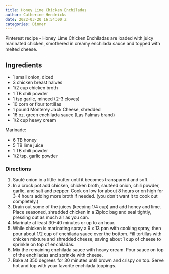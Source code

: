 ```yaml
---
title: Honey Lime Chicken Enchiladas
author: Catherine Hendricks
date: 2022-03-20 16:54:00 Z
categories: Dinner
---
```

Pinterest recipe - Honey Lime Chicken Enchiladas are loaded with juicy marinated chicken, smothered in creamy enchilada sauce and topped with melted cheese. 

## Ingredients

* 1 small onion, diced
* 3 chicken breast halves
* 1/2 cup chicken broth
* 1 TB chili powder
* 1 tsp garlic, minced (2-3 cloves)
* 10 corn or flour tortillas
* 1 pound Monterey Jack Cheese, shredded
* 16 oz. green enchilada sauce (Las Palmas brand)
* 1/2 cup heavy cream

M﻿arinade:

* 6﻿ TB honey
* 5﻿ TB lime juice
* 1﻿ TB chili powder
* 1﻿/2 tsp. garlic powder

### Directions

1. Sauté onion in a little butter until it becomes transparent and soft. 
2. In a crock pot add chicken, chicken broth, sautéed onion, chili powder, garlic, and salt and pepper. Cook on low for about 8 hours or on high for 3-4 hours adding more broth if needed. (you don't want it to cook out completely.)
3. Drain out some of the juices (keeping 1/4 cup) and add honey and lime. Place seasoned, shredded chicken in a Ziploc bag and seal tightly, pressing out as much air as you can. 
4. Marinate at least 30-40 minutes or up to an hour. 
5. While chicken is marinating spray a 9 x 13 pan with cooking spray, then pour about 1/2 cup of enchilada sauce over the bottom. Fill tortillas with chicken mixture and shredded cheese, saving about 1 cup of cheese to sprinkle on top of enchiladas.
6. Mix the remaining enchilada sauce with heavy cream. Pour sauce on top of the enchiladas and sprinkle with cheese.
7. Bake at 350 degrees for 30 minutes until brown and crispy on top. Serve hot and top with your favorite enchilada toppings.